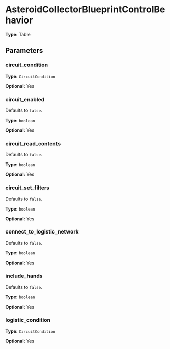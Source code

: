 # AsteroidCollectorBlueprintControlBehavior

**Type:** Table

## Parameters

### circuit_condition

**Type:** `CircuitCondition`

**Optional:** Yes

### circuit_enabled

Defaults to `false`.

**Type:** `boolean`

**Optional:** Yes

### circuit_read_contents

Defaults to `false`.

**Type:** `boolean`

**Optional:** Yes

### circuit_set_filters

Defaults to `false`.

**Type:** `boolean`

**Optional:** Yes

### connect_to_logistic_network

Defaults to `false`.

**Type:** `boolean`

**Optional:** Yes

### include_hands

Defaults to `false`.

**Type:** `boolean`

**Optional:** Yes

### logistic_condition

**Type:** `CircuitCondition`

**Optional:** Yes

